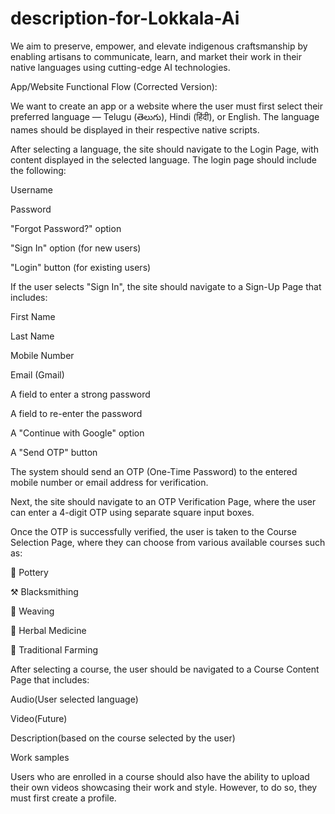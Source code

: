 # description-for-Lokkala-Ai
We aim to preserve, empower, and elevate indigenous craftsmanship by enabling artisans to communicate, learn, and market their work in their native languages using cutting-edge AI technologies.

App/Website Functional Flow (Corrected Version):

We want to create an app or a website where the user must first select their preferred language — Telugu (తెలుగు), Hindi (हिंदी), or English. The language names should be displayed in their respective native scripts.

After selecting a language, the site should navigate to the Login Page, with content displayed in the selected language. The login page should include the following:

Username

Password

"Forgot Password?" option

"Sign In" option (for new users)

"Login" button (for existing users)

If the user selects "Sign In", the site should navigate to a Sign-Up Page that includes:

First Name

Last Name

Mobile Number

Email (Gmail)

A field to enter a strong password

A field to re-enter the password

A "Continue with Google" option

A "Send OTP" button

The system should send an OTP (One-Time Password) to the entered mobile number or email address for verification.

Next, the site should navigate to an OTP Verification Page, where the user can enter a 4-digit OTP using separate square input boxes.

Once the OTP is successfully verified, the user is taken to the Course Selection Page, where they can choose from various available courses such as:

🏺 Pottery

⚒ Blacksmithing

🧵 Weaving

🌿 Herbal Medicine

🌾 Traditional Farming

After selecting a course, the user should be navigated to a Course Content Page that includes:

Audio(User selected language)

Video(Future)

Description(based on the course selected by the user)
 

Work samples

Users who are enrolled in a course should also have the ability to upload their own videos showcasing their work and style. However, to do so, they must first create a profile.
